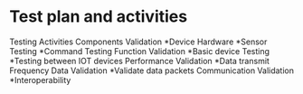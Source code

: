 # Test plan and activities
Testing Activities
Components Validation
*Device Hardware 
*Sensor Testing
*Command Testing
Function Validation
*Basic device Testing
*Testing between IOT devices
Performance Validation
*Data transmit Frequency
Data Validation
*Validate data packets
Communication Validation
*Interoperability

